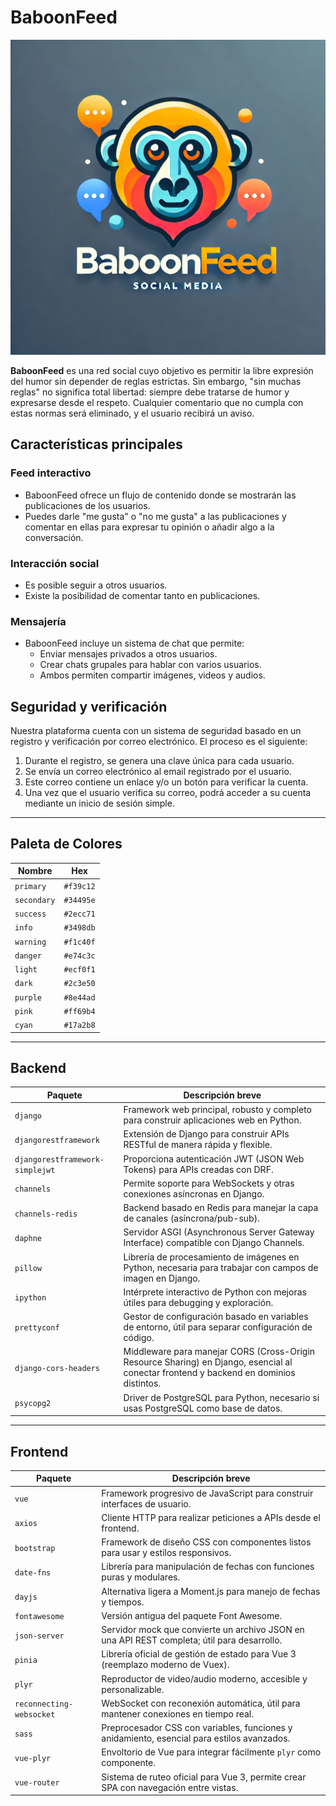 # BaboonFeed

![BaboonFeed-Logo](BaboonFeedLogo.jpg)

**BaboonFeed** es una red social cuyo objetivo es permitir la libre expresión del humor sin depender de reglas estrictas. Sin embargo, "sin muchas reglas" no significa total libertad: siempre debe tratarse de humor y expresarse desde el respeto. Cualquier comentario que no cumpla con estas normas será eliminado, y el usuario recibirá un aviso.

## Características principales

### Feed interactivo

- BaboonFeed ofrece un flujo de contenido donde se mostrarán las publicaciones de los usuarios.
- Puedes darle "me gusta" o "no me gusta" a las publicaciones y comentar en ellas para expresar tu opinión o añadir algo a la conversación.

### Interacción social

- Es posible seguir a otros usuarios.
- Existe la posibilidad de comentar tanto en publicaciones.

### Mensajería

- BaboonFeed incluye un sistema de chat que permite:
  - Enviar mensajes privados a otros usuarios.
  - Crear chats grupales para hablar con varios usuarios.
  - Ambos permiten compartir imágenes, videos y audios.

## Seguridad y verificación

Nuestra plataforma cuenta con un sistema de seguridad basado en un registro y verificación por correo electrónico. El proceso es el siguiente:

1. Durante el registro, se genera una clave única para cada usuario.
2. Se envía un correo electrónico al email registrado por el usuario.
3. Este correo contiene un enlace y/o un botón para verificar la cuenta.
4. Una vez que el usuario verifica su correo, podrá acceder a su cuenta mediante un inicio de sesión simple.

---

## Paleta de Colores

| Nombre      | Hex       |
| ----------- | --------- |
| `primary`   | `#f39c12` |
| `secondary` | `#34495e` |
| `success`   | `#2ecc71` |
| `info`      | `#3498db` |
| `warning`   | `#f1c40f` |
| `danger`    | `#e74c3c` |
| `light`     | `#ecf0f1` |
| `dark`      | `#2c3e50` |
| `purple`    | `#8e44ad` |
| `pink`      | `#ff69b4` |
| `cyan`      | `#17a2b8` |

---

## Backend

| Paquete                         | Descripción breve                                                                                                                      |
| ------------------------------- | -------------------------------------------------------------------------------------------------------------------------------------- |
| `django`                        | Framework web principal, robusto y completo para construir aplicaciones web en Python.                                                 |
| `djangorestframework`           | Extensión de Django para construir APIs RESTful de manera rápida y flexible.                                                           |
| `djangorestframework-simplejwt` | Proporciona autenticación JWT (JSON Web Tokens) para APIs creadas con DRF.                                                             |
| `channels`                      | Permite soporte para WebSockets y otras conexiones asíncronas en Django.                                                               |
| `channels-redis`                | Backend basado en Redis para manejar la capa de canales (asíncrona/pub-sub).                                                           |
| `daphne`                        | Servidor ASGI (Asynchronous Server Gateway Interface) compatible con Django Channels.                                                  |
| `pillow`                        | Librería de procesamiento de imágenes en Python, necesaria para trabajar con campos de imagen en Django.                               |
| `ipython`                       | Intérprete interactivo de Python con mejoras útiles para debugging y exploración.                                                      |
| `prettyconf`                    | Gestor de configuración basado en variables de entorno, útil para separar configuración de código.                                     |
| `django-cors-headers`           | Middleware para manejar CORS (Cross-Origin Resource Sharing) en Django, esencial al conectar frontend y backend en dominios distintos. |
| `psycopg2`                      | Driver de PostgreSQL para Python, necesario si usas PostgreSQL como base de datos.                                                     |

---

## Frontend

| Paquete                               | Descripción breve                                                                                      |
| ------------------------------------- | ------------------------------------------------------------------------------------------------------ |
| `vue`                                 | Framework progresivo de JavaScript para construir interfaces de usuario.                               |
| `axios`                               | Cliente HTTP para realizar peticiones a APIs desde el frontend.                                        |
| `bootstrap`                           | Framework de diseño CSS con componentes listos para usar y estilos responsivos.                        |
| `date-fns`                            | Librería para manipulación de fechas con funciones puras y modulares.                                  |
| `dayjs`                               | Alternativa ligera a Moment.js para manejo de fechas y tiempos.                                        |
| `fontawesome`                         | Versión antigua del paquete Font Awesome.                                                              |
| `json-server`                         | Servidor mock que convierte un archivo JSON en una API REST completa; útil para desarrollo.            |
| `pinia`                               | Librería oficial de gestión de estado para Vue 3 (reemplazo moderno de Vuex).                          |
| `plyr`                                | Reproductor de video/audio moderno, accesible y personalizable.                                        |
| `reconnecting-websocket`              | WebSocket con reconexión automática, útil para mantener conexiones en tiempo real.                     |
| `sass`                                | Preprocesador CSS con variables, funciones y anidamiento, esencial para estilos avanzados.             |
| `vue-plyr`                            | Envoltorio de Vue para integrar fácilmente `plyr` como componente.                                     |
| `vue-router`                          | Sistema de ruteo oficial para Vue 3, permite crear SPA con navegación entre vistas.                    |

